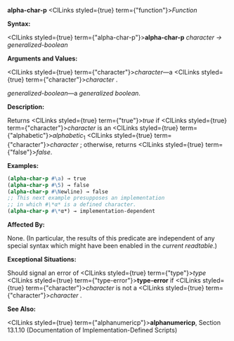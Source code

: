 **alpha-char-p** <ClLinks styled={true} term={"function"}><i>Function</i></ClLinks> 



**Syntax:** 



<ClLinks styled={true} term={"alpha-char-p"}><b>alpha-char-p</b></ClLinks> *character → generalized-boolean* 



**Arguments and Values:** 



<ClLinks styled={true} term={"character"}><i>character</i></ClLinks>—a <ClLinks styled={true} term={"character"}><i>character</i></ClLinks> . 



*generalized-boolean*—a *generalized boolean*. 



**Description:** 



Returns <ClLinks styled={true} term={"true"}><i>true</i></ClLinks> if <ClLinks styled={true} term={"character"}><i>character</i></ClLinks> is an <ClLinks styled={true} term={"alphabetic"}><i>alphabetic</i></ClLinks><sub>1</sub> <ClLinks styled={true} term={"character"}><i>character</i></ClLinks> ; otherwise, returns <ClLinks styled={true} term={"false"}><i>false</i></ClLinks>. 



**Examples:**
```lisp
(alpha-char-p #\a) → true 
(alpha-char-p #\5) → false 
(alpha-char-p #\Newline) → false 
;; This next example presupposes an implementation 
;; in which #\*α* is a defined character. 
(alpha-char-p #\*α*) → implementation-dependent 
```
**Affected By:** 



None. (In particular, the results of this predicate are independent of any special syntax which might have been enabled in the *current readtable*.) 



**Exceptional Situations:** 



Should signal an error of <ClLinks styled={true} term={"type"}><i>type</i></ClLinks> <ClLinks styled={true} term={"type-error"}><b>type-error</b></ClLinks> if <ClLinks styled={true} term={"character"}><i>character</i></ClLinks> is not a <ClLinks styled={true} term={"character"}><i>character</i></ClLinks> . 



**See Also:** 



<ClLinks styled={true} term={"alphanumericp"}><b>alphanumericp</b></ClLinks>, Section 13.1.10 (Documentation of Implementation-Defined Scripts) 



 



 



